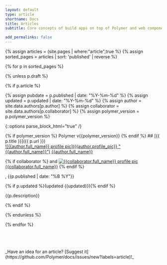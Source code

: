 ```yaml
---
layout: default
type: article
shortname: Docs
title: Articles
subtitle: Core concepts of build apps on top of Polymer and web components

add_permalinks: false
---
```


{% assign articles = (site.pages | where:"article",true %}
{% assign sorted_pages = articles | sort: 'published' | reverse %}

{% for p in sorted_pages %}

{% unless p.draft %}

{% if p.article %}

{% assign pubdate = p.published | date: "%Y-%m-%d" %}
{% assign updated = p.updated | date: "%Y-%m-%d" %}
{% assign author = site.data.authors[p.author] %}
{% assign collaborator = site.data.authors[p.collaborator] %}
{% assign polymer_version = p.polymer_version %}

{::options parse_block_html="true" /}
<div class="article">
{% if polymer_version %}
<span class="forversion">Polymer v{{polymer_version}}</span>
{% endif %}
## [{{ p.title }}]({{ p.url }})



<!-- <span class="tags">
{% for tag in p.tags %}<span>{{ tag }}</span>{% endfor %}
</span> -->

<div class="byline author">
<a href="https://plus.google.com/{{author.gplus}}?rel=author" target="blank_">![{{author.full_name}} profile pic]({{author.profile_pic}} "{{author.full_name}}")</a> 
  <a href="https://plus.google.com/{{author.gplus}}" target="blank_">{{author.full_name}}</a>

{% if collaborator %}
and <a href="https://plus.google.com/{{collaborator.gplus}}?rel=author" target="blank_">![{{collaborator.full_name}} profile pic]({{collaborator.profile_pic}} "{{collaborator.full_name}}")</a>
<a href="https://plus.google.com/{{collaborator.gplus}}" target="blank_">{{collaborator.full_name}}</a>
{% endif %}

, <time pubdate datetime="{{pubdate}}">{{p.published | date: "%B %Y"}}</time>

{% if p.updated %}(updated <time datetime="{{updated}}">{{updated}}</time>){% endif %}
</div>

<p>{{p.description}}</p>

</div>
{% endif %}

{% endunless %}

{% endfor %}

<div style="margin-top:5em;">
_Have an idea for an article? [Suggest it](https://github.com/Polymer/docs/issues/new?labels=article)!_
</div>
